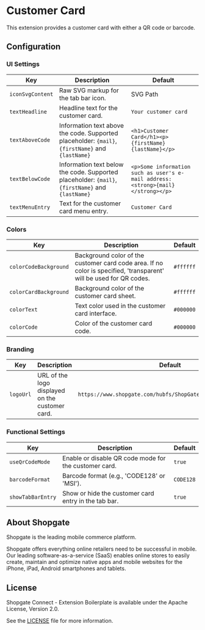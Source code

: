 # Customer Card

This extension provides a customer card with either a QR code or barcode.


## Configuration

### UI Settings
| Key | Description | Default |
|------|------------|---------|
| `iconSvgContent` | Raw SVG markup for the tab bar icon. | SVG Path |
| `textHeadline` | Headline text for the customer card. | `Your customer card` |
| `textAboveCode` | Information text above the code. Supported placeholder: `{mail}`, `{firstName}` and `{lastName}` | `<h1>Customer Card</h1><p>{firstName} {lastName}</p>` |
| `textBelowCode` | Information text below the code. Supported placeholder: `{mail}`, `{firstName}` and `{lastName}` | `<p>Some information such as user's e-mail address: <strong>{mail}</strong></p>` |
| `textMenuEntry` | Text for the customer card menu entry. | `Customer Card` |

### Colors
| Key | Description | Default |
|------|------------|---------|
| `colorCodeBackground` | Background color of the customer card code area. If no color is specified, 'transparent' will be used for QR codes. | `#ffffff` |
| `colorCardBackground` | Background color of the customer card sheet. | `#ffffff` |
| `colorText` | Text color used in the customer card interface. | `#000000` |
| `colorCode` | Color of the customer card code. | `#000000` |

### Branding
| Key | Description | Default |
|------|------------|---------|
| `logoUrl` | URL of the logo displayed on the customer card. | `https://www.shopgate.com/hubfs/ShopGate/Images/12321321.svg` |

### Functional Settings
| Key | Description | Default |
|------|------------|---------|
| `useQrCodeMode` | Enable or disable QR code mode for the customer card. | `true` |
| `barcodeFormat` | Barcode format (e.g., 'CODE128' or 'MSI'). | `CODE128` |
| `showTabBarEntry` | Show or hide the customer card entry in the tab bar. | `true` |


## About Shopgate

Shopgate is the leading mobile commerce platform.

Shopgate offers everything online retailers need to be successful in mobile. Our leading
software-as-a-service (SaaS) enables online stores to easily create, maintain and optimize native
apps and mobile websites for the iPhone, iPad, Android smartphones and tablets.

## License

Shopgate Connect - Extension Boilerplate is available under the Apache License, Version 2.0.

See the [LICENSE](./LICENSE) file for more information.
